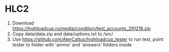 # HLC2

1. Download https://highloadcup.ru/media/condition/test_accounts_291218.zip
2. Copy data/data.zip and data/options.txt to /src/
3. Use https://github.com/AterCattus/highloadcup_tester to run test, point tester to folder with 'ammo' and 'answers' folders inside
